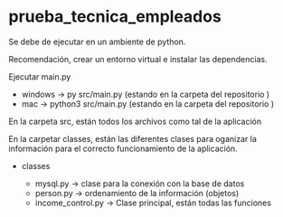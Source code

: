 # prueba_tecnica_empleados

Se debe de ejecutar en un ambiente de python.

Recomendación, crear un entorno virtual e instalar las dependencias.

Ejecutar main.py

- windows -> py src/main.py (estando en la carpeta del repositorio )
- mac -> python3 src/main.py (estando en la carpeta del repositorio )

En la carpeta src, están todos los archivos como tal de la aplicación

En la carpetar classes, están las diferentes clases para oganizar la información para el correcto funcionamiento de la aplicación.

- classes

  - mysql.py -> clase para la conexión con la base de datos
  - person.py -> ordenamiento de la información (objetos)
  - income_control.py -> Clase principal, están todas las funciones
